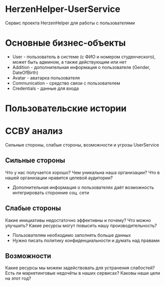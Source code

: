 # HerzenHelper-UserService
Сервис проекта HerzenHelper для работы с пользователями

# Основные бизнес-объекты
* User - пользователь в системе (с ФИО и номером студенческого), может быть админом, а также действующим или нет
* Addition - дополнительная информация о пользователе (Gender, DateOfBirth)
* Avatar - аватарка пользователя
* Communication - средство связи с пользователем
* Credentials - данные для входа

# Пользовательские истории


# ССВУ анализ
Сильные стороны, слабые стороны, возможности и угрозы UserService
## Сильные стороны
Что у нас получается хорошо?
Чем уникальна наша организации?
Что в нашей организации нравится целевой аудитории?


* Дополнительная информация о пользователях даёт возможность интегрировать сторонние соц. сети

## Слабые стороны
Какие инициативы недостаточно эффективны и почему?
Что можно улучшить?
Какие ресурсы могут повысить нашу производительность?

* Пользователям необходимо заполнять больше данных
* Нужно писать политику конфиденциальности и думать над правами

## Возможности
Какие ресурсы мы можем задействовать для устранения слабостей?
Есть ли маркетинговые недочёты в наших сервисах?
Каковы наши цели на этот год?

## 